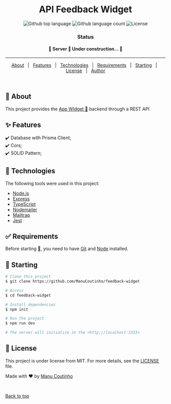<h1 align="center">API Feedback Widget</h1>

<p align="center">
  <img alt="Github top language" src="https://img.shields.io/github/languages/top/ManuCoutinho/feedback-widget?color=56BEB8">
  <img alt="Github language count" src="https://img.shields.io/github/languages/count/ManuCoutinho/feedback-widget?color=56BEB8">
  <img alt="License" src="https://img.shields.io/github/license/ManuCoutinho/feedback-widget?color=56BEB8">

</p>

<h3 align="center">Status</h3>

<h4 align="center"> 
	🚧  Server 🚀 Under construction...  🚧
</h4>

<hr>

<p align="center">
  <a href="#dart-about">About</a> &#xa0; | &#xa0; 
  <a href="#sparkles-features">Features</a> &#xa0; | &#xa0;
  <a href="#rocket-technologies">Technologies</a> &#xa0; | &#xa0;
  <a href="#white_check_mark-requirements">Requirements</a> &#xa0; | &#xa0;
  <a href="#checkered_flag-starting">Starting</a> &#xa0; | &#xa0;
  <a href="#memo-license">License</a> &#xa0; | &#xa0;
  <a href="https://github.com/ManuCoutinho" target="_blank">Author</a>
</p>

<br>

## :dart: About

This project provides the [App WIdget 🔗](https://github.com/ManuCoutinho/app-widget) backend through a REST API

## :sparkles: Features

:heavy_check_mark: Database with Prisma Client;\
:heavy_check_mark: Cors;\
:heavy_check_mark: SOLID Pattern;

## :rocket: Technologies

The following tools were used in this project:

- [Node.js](https://nodejs.org/en/)
- [Express](https://expressjs.com/pt-br/)
- [TypeScript](https://www.typescriptlang.org/)
- [Nodemailer](https://nodemailer.com/)
- [Mailtrap](https://mailtrap.io)
- [Jest](https://jestjs.io/)

## :white_check_mark: Requirements

Before starting :checkered_flag:, you need to have [Git](https://git-scm.com) and [Node](https://nodejs.org/en/) installed.

## :checkered_flag: Starting

```bash
# Clone this project
$ git clone https://github.com/ManuCoutinho/feedback-widget

# Access
$ cd feedback-widget

# Install dependencies
$ npm init

# Run the project
$ npm run dev

# The server will initialize in the <http://localhost:3333>
```

## :memo: License

This project is under license from MIT. For more details, see the [LICENSE](LICENSE) file.

Made with :heart: by <a href="https://github.com/ManuCoutinho" target="_blank">Manu Coutinho</a>

&#xa0;

<a href="#top">Back to top</a>
